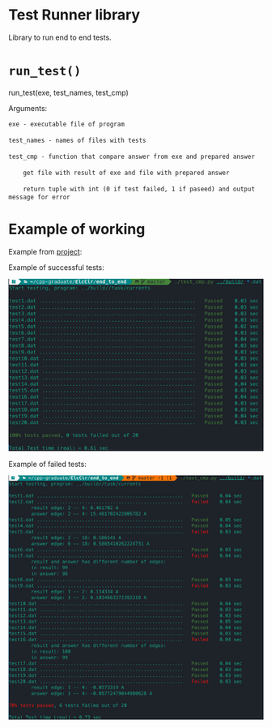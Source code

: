 # Test Runner library

Library to run end to end tests.
# `run_test()`

run_test(exe, test_names, test_cmp)

Arguments:

    exe - executable file of program 

    test_names - names of files with tests

    test_cmp - function that compare answer from exe and prepared answer

        get file with result of exe and file with prepared answer

        return tuple with int (0 if test failed, 1 if paseed) and output message for error

# Example of working

Example from [project](https://github.com/LegendaryHog/ElcCir.git):

Example of successful tests:

![image](.readme_src/runnernormal.png)

Example of failed tests:

![image](.readme_src/runnererr.png)
